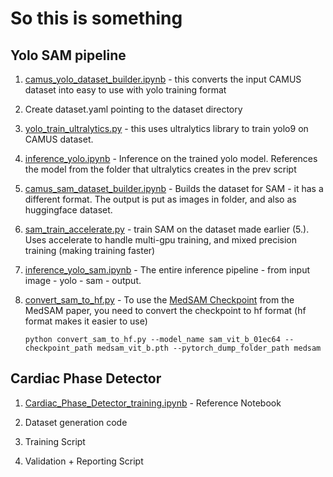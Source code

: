 # So this is something

## Yolo SAM pipeline

1. [camus_yolo_dataset_builder.ipynb](./camus_yolo_dataset_builder.ipynb) - this converts the input CAMUS dataset into easy to use with yolo training format

2. Create dataset.yaml pointing to the dataset directory

3. [yolo_train_ultralytics.py](./yolo_train_ultralytics.py) - this uses ultralytics library to train yolo9 on CAMUS dataset.

4. [inference_yolo.ipynb](./inference_yolo.ipynb) - Inference on the trained yolo model. References the model from the folder that ultralytics creates in the prev script

5. [camus_sam_dataset_builder.ipynb](./camus_sam_dataset_builder.ipynb) - Builds the dataset for SAM - it has a different format. The output is put as images in folder, and also as huggingface dataset.

6. [sam_train_accelerate.py](./sam_train_accelerate.py) - train SAM on the dataset made earlier (5.). Uses accelerate to handle multi-gpu training, and mixed precision training (making training faster)

7. [inference_yolo_sam.ipynb](./inference_yolo_sam.ipynb) - The entire inference pipeline - from input image - yolo - sam - output.

8. [convert_sam_to_hf.py](./convert_sam_to_hf.py) - To use the [MedSAM Checkpoint](https://drive.google.com/drive/folders/1ETWmi4AiniJeWOt6HAsYgTjYv_fkgzoN) from the MedSAM paper, you need to convert the checkpoint to hf format (hf format makes it easier to use)

    `python convert_sam_to_hf.py --model_name sam_vit_b_01ec64 --checkpoint_path medsam_vit_b.pth --pytorch_dump_folder_path medsam`

## Cardiac Phase Detector

1. [Cardiac_Phase_Detector_training.ipynb](./Cardiac_Phase_Detector_training.ipynb) - Reference Notebook

2. Dataset generation code

3. Training Script

4. Validation + Reporting Script